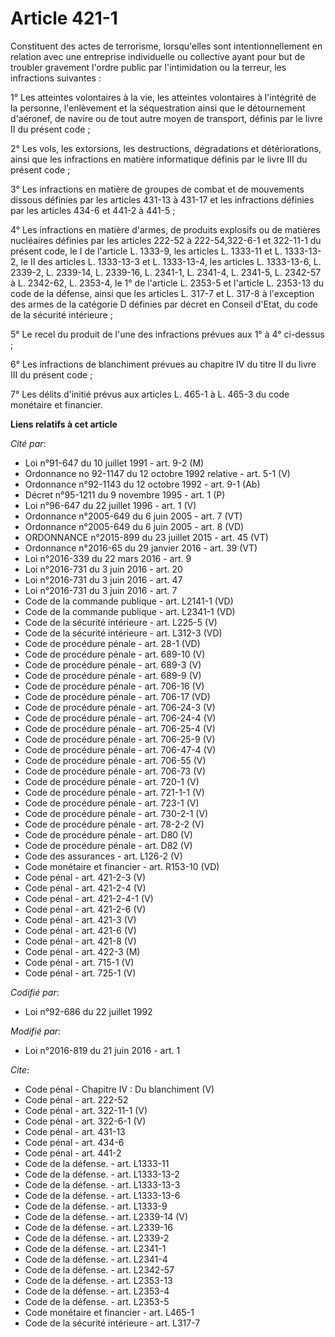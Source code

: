 # Article 421-1

Constituent des actes de terrorisme, lorsqu'elles sont intentionnellement en relation avec une entreprise individuelle ou
collective ayant pour but de troubler gravement l'ordre public par l'intimidation ou la terreur, les infractions suivantes : 

1° Les atteintes volontaires à la vie, les atteintes volontaires à l'intégrité de la personne, l'enlèvement et la
séquestration ainsi que le détournement d'aéronef, de navire ou de tout autre moyen de transport, définis par le livre II du
présent code ; 

2° Les vols, les extorsions, les destructions, dégradations et détériorations, ainsi que les infractions en matière
informatique définis par le livre III du présent code ; 

3° Les infractions en matière de groupes de combat et de mouvements dissous définies par les articles 431-13 à 431-17 et les
infractions définies par les articles 434-6 et 441-2 à 441-5 ; 

4° Les infractions en matière d'armes, de produits explosifs ou de matières nucléaires définies par les articles 222-52 à
222-54,322-6-1 et 322-11-1 du présent code, le I de l'article L. 1333-9, les articles L. 1333-11 et L. 1333-13-2, le II des
articles L. 1333-13-3 et L. 1333-13-4, les articles L. 1333-13-6, L. 2339-2, L. 2339-14, L. 2339-16, L. 2341-1, L. 2341-4, L.
2341-5, L. 2342-57 à L. 2342-62, L. 2353-4, le 1° de l'article L. 2353-5 et l'article L. 2353-13 du code de la défense, ainsi
que les articles L. 317-7 et L. 317-8 à l'exception des armes de la catégorie D définies par décret en Conseil d'Etat, du
code de la sécurité intérieure ; 

5° Le recel du produit de l'une des infractions prévues aux 1° à 4° ci-dessus ; 

6° Les infractions de blanchiment prévues au chapitre IV du titre II du livre III du présent code ; 

7° Les délits d'initié prévus aux articles L. 465-1 à L. 465-3 du code monétaire et financier.

**Liens relatifs à cet article**

_Cité par_:

  - Loi n°91-647 du 10 juillet 1991 - art. 9-2 (M)
  - Ordonnance no 92-1147 du 12 octobre 1992 relative  - art. 5-1 (V)
  - Ordonnance n°92-1143 du 12 octobre 1992 - art. 9-1 (Ab)
  - Décret n°95-1211 du 9 novembre 1995 - art. 1 (P)
  - Loi n°96-647 du 22 juillet 1996 - art. 1 (V)
  - Ordonnance n°2005-649 du 6 juin 2005 - art. 7 (VT)
  - Ordonnance n°2005-649 du 6 juin 2005 - art. 8 (VD)
  - ORDONNANCE n°2015-899 du 23 juillet 2015 - art. 45 (VT)
  - Ordonnance n°2016-65 du 29 janvier 2016 - art. 39 (VT)
  - Loi n°2016-339 du 22 mars 2016 - art. 9
  - Loi n°2016-731 du 3 juin 2016 - art. 20
  - Loi n°2016-731 du 3 juin 2016 - art. 47
  - Loi n°2016-731 du 3 juin 2016 - art. 7
  - Code de la commande publique - art. L2141-1 (VD)
  - Code de la commande publique - art. L2341-1 (VD)
  - Code de la sécurité intérieure - art. L225-5 (V)
  - Code de la sécurité intérieure - art. L312-3 (VD)
  - Code de procédure pénale - art. 28-1 (VD)
  - Code de procédure pénale - art. 689-10 (V)
  - Code de procédure pénale - art. 689-3 (V)
  - Code de procédure pénale - art. 689-9 (V)
  - Code de procédure pénale - art. 706-16 (V)
  - Code de procédure pénale - art. 706-17 (VD)
  - Code de procédure pénale - art. 706-24-3 (V)
  - Code de procédure pénale - art. 706-24-4 (V)
  - Code de procédure pénale - art. 706-25-4 (V)
  - Code de procédure pénale - art. 706-25-9 (V)
  - Code de procédure pénale - art. 706-47-4 (V)
  - Code de procédure pénale - art. 706-55 (V)
  - Code de procédure pénale - art. 706-73 (V)
  - Code de procédure pénale - art. 720-1 (V)
  - Code de procédure pénale - art. 721-1-1 (V)
  - Code de procédure pénale - art. 723-1 (V)
  - Code de procédure pénale - art. 730-2-1 (V)
  - Code de procédure pénale - art. 78-2-2 (V)
  - Code de procédure pénale - art. D80 (V)
  - Code de procédure pénale - art. D82 (V)
  - Code des assurances - art. L126-2 (V)
  - Code monétaire et financier - art. R153-10 (VD)
  - Code pénal - art. 421-2-3 (V)
  - Code pénal - art. 421-2-4 (V)
  - Code pénal - art. 421-2-4-1 (V)
  - Code pénal - art. 421-2-6 (V)
  - Code pénal - art. 421-3 (V)
  - Code pénal - art. 421-6 (V)
  - Code pénal - art. 421-8 (V)
  - Code pénal - art. 422-3 (M)
  - Code pénal - art. 715-1 (V)
  - Code pénal - art. 725-1 (V)

_Codifié par_:

  - Loi n°92-686 du 22 juillet 1992

_Modifié par_:

  - Loi n°2016-819 du 21 juin 2016 - art. 1

_Cite_:

  - Code pénal -  Chapitre IV : Du blanchiment (V)
  - Code pénal - art. 222-52
  - Code pénal - art. 322-11-1 (V)
  - Code pénal - art. 322-6-1 (V)
  - Code pénal - art. 431-13
  - Code pénal - art. 434-6
  - Code pénal - art. 441-2
  - Code de la défense. - art. L1333-11
  - Code de la défense. - art. L1333-13-2
  - Code de la défense. - art. L1333-13-3
  - Code de la défense. - art. L1333-13-6
  - Code de la défense. - art. L1333-9
  - Code de la défense. - art. L2339-14 (V)
  - Code de la défense. - art. L2339-16
  - Code de la défense. - art. L2339-2
  - Code de la défense. - art. L2341-1
  - Code de la défense. - art. L2341-4
  - Code de la défense. - art. L2342-57
  - Code de la défense. - art. L2353-13
  - Code de la défense. - art. L2353-4
  - Code de la défense. - art. L2353-5
  - Code monétaire et financier - art. L465-1
  - Code de la sécurité intérieure - art. L317-7
